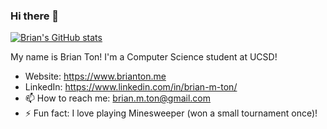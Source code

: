### Hi there 👋
[![Brian's GitHub stats](https://github-readme-stats.vercel.app/api?username=mrtonbrian)](https://github.com/anuraghazra/github-readme-stats)

My name is Brian Ton! I'm a Computer Science student at UCSD!

- Website: https://www.brianton.me
- LinkedIn: https://www.linkedin.com/in/brian-m-ton/
- 📫 How to reach me: brian.m.ton@gmail.com
- ⚡ Fun fact: I love playing Minesweeper (won a small tournament once)! 
